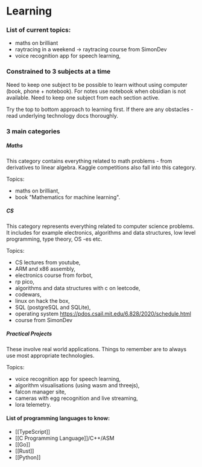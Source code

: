 # Learning

### List of current topics:

  - maths on brilliant
  - raytracing in a weekend -> raytracing course from SimonDev
  - voice recognition app for speech learning,

### Constrained to 3 subjects at a time

Need to keep one subject to be possible to learn without using computer (book, phone + notebook). For notes use notebook when obsidian is not available. Need to keep one subject from each section active.

Try the top to bottom approach to learning first. If there are any obstacles  - read underlying technology docs thoroughly.

### 3 main categories

##### Maths

This category contains everything related to math problems  - from derivatives to linear algebra. Kaggle competitions also fall into this category.

Topics:
 - maths on brilliant,
 - book "Mathematics for machine learning".

##### CS

This category represents everything related to computer science problems. It includes for example electronics, algorithms and data structures, low level programming, type theory, OS -es etc.

Topics:
 - CS lectures from youtube,
 - ARM and x86 assembly,
 - electronics course from forbot,
 - rp pico,
 - algorithms and data structures with c on leetcode,
 - codewars,
 - linux on hack the box,
 - SQL (postgreSQL and SQLite),
 - operating system https://pdos.csail.mit.edu/6.828/2020/schedule.html
 - course from SimonDev

##### Practical Projects

These involve real world applications. Things to remember are to always use most appropriate technologies.

Topics:
 - voice recognition app for speech learning,
 - algorithm visualisations (using wasm and threejs),
 - falcon manager site,
 - cameras with egg recognition and live streaming,
 - lora telemetry.

#### List of programming languages to know:

 - [[TypeScript]]
 - [[C Programming Language]]/C++/ASM
 - [[Go]]
 - [[Rust]]
 - [[Python]]
